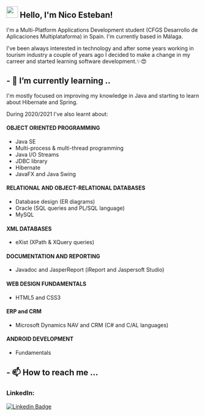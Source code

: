## <img src="https://media.giphy.com/media/hvRJCLFzcasrR4ia7z/giphy.gif" width="30px"> Hello, I'm Nico Esteban!

I'm a Multi-Platform Applications Development student (CFGS Desarrollo de Aplicaciones Multiplataforma) in Spain. I'm currently based in Málaga.

I've been always interested in technology and after some years working in tourism industry a couple of years ago I decided to make a change in my carreer and started learning software development.✨😍




## - 🌱 I’m currently learning ..
I'm mostly focused on improving my knowledge in Java and starting to learn about Hibernate and Spring.

During 2020/2021 I've also learnt about:

#### OBJECT ORIENTED PROGRAMMING
- Java SE
- Multi-process & multi-thread programming
- Java I/O Streams
- JDBC library
- Hibernate
- JavaFX and Java Swing

#### RELATIONAL AND OBJECT-RELATIONAL DATABASES
- Database design (ER diagrams)
- Oracle (SQL queries and PL/SQL language)
- MySQL

#### XML DATABASES
- eXist (XPath & XQuery queries)

#### DOCUMENTATION AND REPORTING
- Javadoc and JasperReport (iReport and Jaspersoft Studio)

#### WEB DESIGN FUNDAMENTALS
- HTML5 and CSS3

#### ERP and CRM
- Microsoft Dynamics NAV and CRM (C# and C/AL languages)

#### ANDROID DEVELOPMENT
- Fundamentals


## - 📫 How to reach me ...

### LinkedIn: 
[![Linkedin Badge](https://img.shields.io/badge/-LinkedIn-blue?style=flat-square&logo=Linkedin&logoColor=white&link=https://www.linkedin.com/in/harshkumarkhatri/)](https://www.linkedin.com/in/nicolas-esteban
)

